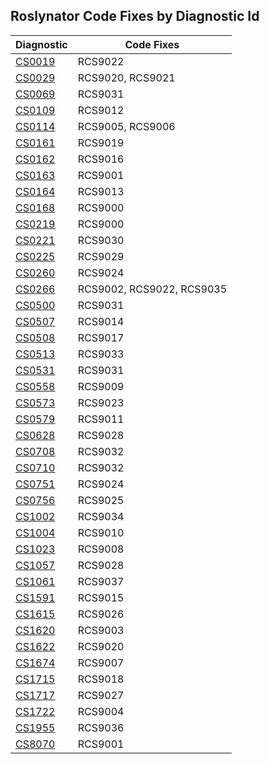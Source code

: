 ## Roslynator Code Fixes by Diagnostic Id

Diagnostic | Code Fixes
--- | ---
[CS0019](http://docs.microsoft.com/en-us/dotnet/csharp/language-reference/compiler-messages/cs0019)|RCS9022
[CS0029](http://docs.microsoft.com/en-us/dotnet/csharp/language-reference/compiler-messages/cs0029)|RCS9020, RCS9021
[CS0069](http://docs.microsoft.com/en-us/dotnet/csharp/misc/cs0069)|RCS9031
[CS0109](http://docs.microsoft.com/en-us/dotnet/csharp/misc/cs0109)|RCS9012
[CS0114](http://docs.microsoft.com/en-us/dotnet/csharp/misc/cs0114)|RCS9005, RCS9006
[CS0161](http://docs.microsoft.com/en-us/dotnet/csharp/misc/cs0161)|RCS9019
[CS0162](http://docs.microsoft.com/en-us/dotnet/csharp/misc/cs0162)|RCS9016
[CS0163](http://docs.microsoft.com/en-us/dotnet/csharp/language-reference/compiler-messages/cs0163)|RCS9001
[CS0164](http://docs.microsoft.com/en-us/dotnet/csharp/misc/cs0164)|RCS9013
[CS0168](http://docs.microsoft.com/en-us/dotnet/csharp/misc/cs0168)|RCS9000
[CS0219](http://docs.microsoft.com/en-us/dotnet/csharp/misc/cs0219)|RCS9000
[CS0221](http://docs.microsoft.com/en-us/dotnet/csharp/misc/cs0221)|RCS9030
[CS0225](http://docs.microsoft.com/en-us/dotnet/csharp/misc/cs0225)|RCS9029
[CS0260](http://docs.microsoft.com/en-us/dotnet/csharp/language-reference/compiler-messages/cs0260)|RCS9024
[CS0266](http://docs.microsoft.com/en-us/dotnet/csharp/language-reference/compiler-messages/cs0266)|RCS9002, RCS9022, RCS9035
[CS0500](http://docs.microsoft.com/en-us/dotnet/csharp/misc/cs0500)|RCS9031
[CS0507](http://docs.microsoft.com/en-us/dotnet/csharp/language-reference/compiler-messages/cs0507)|RCS9014
[CS0508](http://docs.microsoft.com/en-us/dotnet/csharp/misc/cs0508)|RCS9017
[CS0513](http://docs.microsoft.com/en-us/dotnet/csharp/misc/cs0513)|RCS9033
[CS0531](http://docs.microsoft.com/en-us/dotnet/csharp/misc/cs0531)|RCS9031
[CS0558](http://docs.microsoft.com/en-us/dotnet/csharp/misc/cs0558)|RCS9009
[CS0573](http://docs.microsoft.com/en-us/dotnet/csharp/misc/cs0573)|RCS9023
[CS0579](http://docs.microsoft.com/en-us/dotnet/csharp/language-reference/compiler-messages/cs0579)|RCS9011
[CS0628](http://docs.microsoft.com/en-us/dotnet/csharp/misc/cs0628)|RCS9028
[CS0708](http://docs.microsoft.com/en-us/dotnet/csharp/misc/cs0708)|RCS9032
[CS0710](http://docs.microsoft.com/en-us/dotnet/csharp/misc/cs0710)|RCS9032
[CS0751](http://docs.microsoft.com/en-us/dotnet/csharp/misc/cs0751)|RCS9024
[CS0756](http://docs.microsoft.com/en-us/dotnet/csharp/misc/cs0756)|RCS9025
[CS1002](http://docs.microsoft.com/en-us/dotnet/csharp/misc/cs1002)|RCS9034
[CS1004](http://docs.microsoft.com/en-us/dotnet/csharp/misc/cs1004)|RCS9010
[CS1023](http://docs.microsoft.com/en-us/dotnet/csharp/misc/cs1023)|RCS9008
[CS1057](http://docs.microsoft.com/en-us/dotnet/csharp/misc/cs1057)|RCS9028
[CS1061](http://docs.microsoft.com/en-us/dotnet/csharp/language-reference/compiler-messages/cs1061)|RCS9037
[CS1591](http://docs.microsoft.com/en-us/dotnet/csharp/language-reference/compiler-messages/cs1591)|RCS9015
[CS1615](http://docs.microsoft.com/en-us/dotnet/csharp/misc/cs1615)|RCS9026
[CS1620](http://docs.microsoft.com/en-us/dotnet/csharp/misc/cs1620)|RCS9003
[CS1622](http://docs.microsoft.com/en-us/dotnet/csharp/misc/cs1622)|RCS9020
[CS1674](http://docs.microsoft.com/en-us/dotnet/csharp/language-reference/compiler-messages/cs1674)|RCS9007
[CS1715](http://docs.microsoft.com/en-us/dotnet/csharp/misc/cs1715)|RCS9018
[CS1717](http://docs.microsoft.com/en-us/dotnet/csharp/misc/cs1717)|RCS9027
[CS1722](http://docs.microsoft.com/en-us/dotnet/csharp/misc/cs1722)|RCS9004
[CS1955](http://docs.microsoft.com/en-us/dotnet/csharp/misc/cs1955)|RCS9036
[CS8070]()|RCS9001
